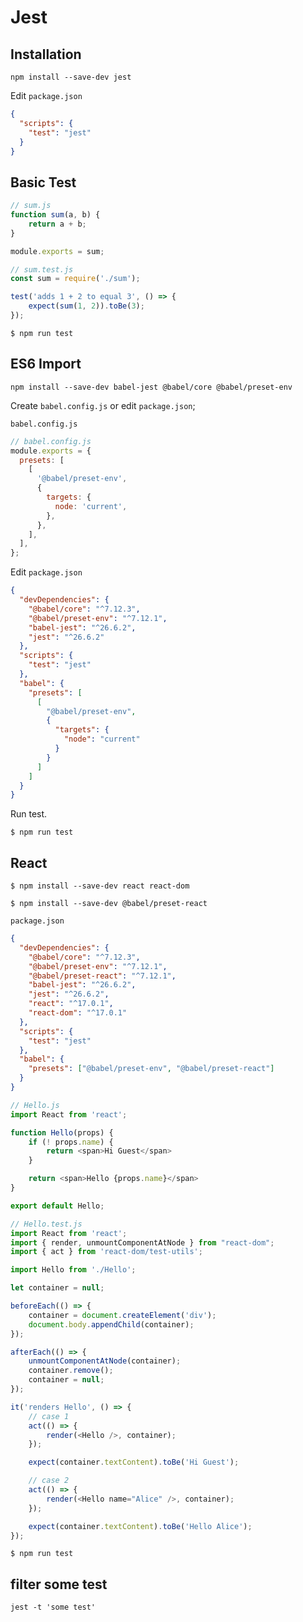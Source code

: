# Jest

## Installation

```
npm install --save-dev jest
```

Edit `package.json`

```json
{
  "scripts": {
    "test": "jest"
  }
}
```

## Basic Test

```javascript
// sum.js
function sum(a, b) {
    return a + b;
}

module.exports = sum;
```

```javascript
// sum.test.js
const sum = require('./sum');

test('adds 1 + 2 to equal 3', () => {
    expect(sum(1, 2)).toBe(3);
});
```

```
$ npm run test
```

## ES6 Import

```
npm install --save-dev babel-jest @babel/core @babel/preset-env
```

Create `babel.config.js` or edit `package.json`;

`babel.config.js`

```javascript
// babel.config.js
module.exports = {
  presets: [
    [
      '@babel/preset-env',
      {
        targets: {
          node: 'current',
        },
      },
    ],
  ],
};
```

Edit `package.json`

```json
{
  "devDependencies": {
    "@babel/core": "^7.12.3",
    "@babel/preset-env": "^7.12.1",
    "babel-jest": "^26.6.2",
    "jest": "^26.6.2"
  },
  "scripts": {
    "test": "jest"
  },
  "babel": {
    "presets": [
      [
        "@babel/preset-env",
        {
          "targets": {
            "node": "current"
          }
        }
      ]
    ]
  }
}
```

Run test.

```
$ npm run test
```

## React

```
$ npm install --save-dev react react-dom

$ npm install --save-dev @babel/preset-react
```

`package.json`

```json
{
  "devDependencies": {
    "@babel/core": "^7.12.3",
    "@babel/preset-env": "^7.12.1",
    "@babel/preset-react": "^7.12.1",
    "babel-jest": "^26.6.2",
    "jest": "^26.6.2",
    "react": "^17.0.1",
    "react-dom": "^17.0.1"
  },
  "scripts": {
    "test": "jest"
  },
  "babel": {
    "presets": ["@babel/preset-env", "@babel/preset-react"]
  }
}
```

```javascript
// Hello.js
import React from 'react';

function Hello(props) {
    if (! props.name) {
        return <span>Hi Guest</span>
    }

    return <span>Hello {props.name}</span>
}

export default Hello;
```

```javascript
// Hello.test.js
import React from 'react';
import { render, unmountComponentAtNode } from "react-dom";
import { act } from 'react-dom/test-utils';

import Hello from './Hello';

let container = null;

beforeEach(() => {
    container = document.createElement('div');
    document.body.appendChild(container);
});

afterEach(() => {
    unmountComponentAtNode(container);
    container.remove();
    container = null;
});

it('renders Hello', () => {
    // case 1
    act(() => {
        render(<Hello />, container);
    });

    expect(container.textContent).toBe('Hi Guest');

    // case 2
    act(() => {
        render(<Hello name="Alice" />, container);
    });

    expect(container.textContent).toBe('Hello Alice');
});
```

```
$ npm run test
```

## filter some test

```
jest -t 'some test'
```
